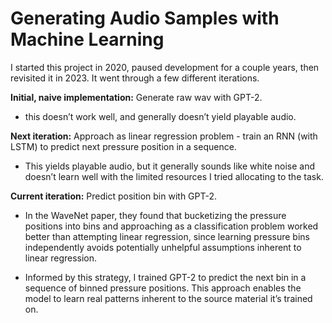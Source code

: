 # Generating Audio Samples with Machine Learning
 
I started this project in 2020, paused development for a couple years, then revisited it in 2023. It went through a few different iterations.

**Initial, naive implementation:** Generate raw wav with GPT-2.<br>

  - this doesn’t work well, and generally doesn’t yield playable audio.

**Next iteration:** Approach as linear regression problem - train an RNN (with LSTM) to predict next pressure position in a sequence.<br>
	
   - This yields playable audio, but it generally sounds like white noise and doesn’t learn well with the limited resources I tried allocating to the task.


**Current iteration:** Predict position bin with GPT-2.<br>

  - In the WaveNet paper, they found that bucketizing the pressure positions into bins and approaching as a classification problem worked better than attempting linear regression, since learning pressure bins independently avoids potentially unhelpful assumptions inherent to linear regression.

  - Informed by this strategy, I trained GPT-2 to predict the next bin in a sequence of binned pressure positions. This approach enables the model to learn real patterns inherent to the source material it’s trained on.
